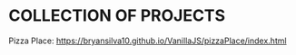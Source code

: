 # COLLECTION OF PROJECTS

Pizza Place: https://bryansilva10.github.io/VanillaJS/pizzaPlace/index.html
